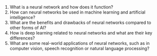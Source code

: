 1. What is a neural network and how does it function?
2. How can neural networks be used in machine learning and artificial intelligence?
3. What are the benefits and drawbacks of neural networks compared to other forms of AI?
4. How is deep learning related to neural networks and what are their key differences?
5. What are some real-world applications of neural networks, such as in computer vision, speech recognition or natural language processing?